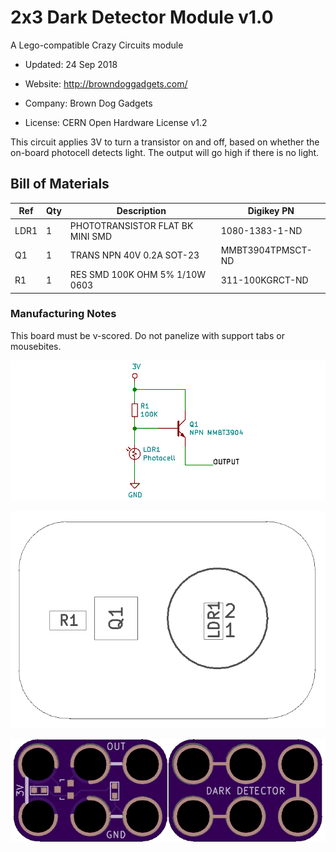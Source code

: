 <!--- start title --->
# 2x3 Dark Detector Module v1.0
A Lego-compatible Crazy Circuits module

- Updated: 24 Sep 2018

- Website: http://browndoggadgets.com/
- Company: Brown Dog Gadgets
- License: CERN Open Hardware License v1.2
<!--- end title --->

This circuit applies 3V to turn a transistor on and off, based on whether the on-board photocell detects light. The output will go high if there is no light.

<!--- bom start --->
## Bill of Materials

|Ref|Qty|Description|Digikey PN|
|---|---|-----------|------|
|LDR1|1|PHOTOTRANSISTOR FLAT BK MINI SMD|1080-1383-1-ND|
|Q1|1|TRANS NPN 40V 0.2A SOT-23|MMBT3904TPMSCT-ND|
|R1|1|RES SMD 100K OHM 5% 1/10W 0603|311-100KGRCT-ND|

<!--- bom end --->

### Manufacturing Notes

This board must be v-scored. Do not panelize with support tabs or mousebites.

![Schematic](schematic.png)

![Assembly Diagram](assembly.png)

![Gerber Preview](preview.png)

